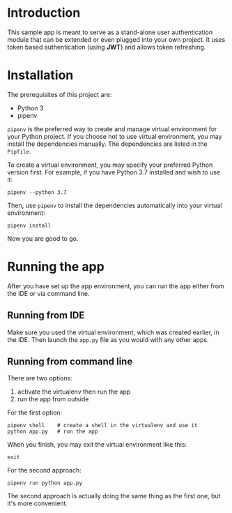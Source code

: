 # Introduction
This sample app is meant to serve as a stand-alone user authentication module that can be extended or even plugged into your own project. It uses token based authentication (using **JWT**) and allows token refreshing.

# Installation

The prerequisites of this project are:
- Python 3
- pipenv

`pipenv` is the preferred way to create and manage virtual environment for your Python project. If you choose not to use virtual environment, you may install the dependencies manually. The dependencies are listed in the `Pipfile`.

To create a virtual environment, you may specify your preferred Python version first. For example, if you have Python 3.7 installed and wish to use it:

```
pipenv --python 3.7
```

Then, use `pipenv` to install the dependencies automatically into your virtual environment:

```
pipenv install
```

Now you are good to go.

# Running the app

After you have set up the app environment, you can run the app either from the IDE or via command line.

## Running from IDE

Make sure you used the virtual environment, which was created earlier, in the IDE. Then launch the `app.py` file as you would with any other apps.

## Running from command line

There are two options: 
1. activate the virtualenv then run the app
2. run the app from outside

For the first option:

```
pipenv shell    # create a shell in the virtualenv and use it
python app.py   # run the app
```

When you finish, you may exit the virtual environment like this:

```
exit
```

For the second approach:

```
pipenv run python app.py
```

The second approach is actually doing the same thing as the first one, but it's more convenient.
